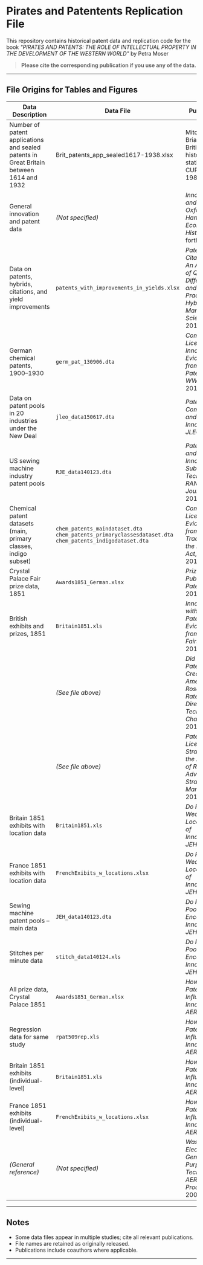 # Pirates and Patentents Replication File

This repository contains historical patent data and replication code for the book *"PIRATES AND PATENTS: THE ROLE OF INTELLECTUAL PROPERTY IN THE DEVELOPMENT OF THE WESTERN WORLD"* by Petra Moser

> **Please cite the corresponding publication if you use any of the data.**

---

## File Origins for Tables and Figures

| **Data Description** | **Data File** | **Publication** |
|----------------------|---------------|------------------|
| Number of patent applications and sealed patents in Great Britain between 1614 and 1932| Brit_patents_app_sealed1617-1938.xlsx | Mitchell, Brian R. British historical statistics. CUP Archive, 1988. |
| General innovation and patent data | *(Not specified)* | *Innovation and Patents.* *Oxford Handbook of Economic History*, forthcoming. |
| Data on patents, hybrids, citations, and yield improvements | `patents_with_improvements_in_yields.xlsx` | *Patent Citations - An Analysis of Quality Differences and Citing Practices in Hybrid Corn*, *Management Science*, 2018. |
| German chemical patents, 1900–1930 | `germ_pat_130906.dta` | *Compulsory Licensing and Innovation - Evidence from German Patents after WWI*, *JDE*, 2017. |
| Data on patent pools in 20 industries under the New Deal | `jleo_data150617.dta` | *Patent Pools, Competition and Innovation*, *JLEO*, 2016. |
| US sewing machine industry patent pools | `RJE_data140123.dta` | *Patent Pools and Innovation in Substitute Technologies*, *RAND Journal*, 2014. |
| Chemical patent datasets (main, primary classes, indigo subset) | `chem_patents_maindataset.dta`<br>`chem_patents_primaryclassesdataset.dta`<br>`chem_patents_indigodataset.dta` | *Compulsory Licensing: Evidence from the Trading with the Enemy Act*, *AER*, 2012. |
| Crystal Palace Fair prize data, 1851 | `Awards1851_German.xlsx` | *Prizes, Publicity, and Patents*, *JIE*, 2013. |
| British exhibits and prizes, 1851 | `Britain1851.xls` | *Innovation without Patents – Evidence from World’s Fairs*, *JLE*, 2012. |
|  | *(See file above)* | *Did Plant Patents Create the American Rose?*, in *The Rate and Direction of Technological Change*, 2012. |
|  | *(See file above)* | *Patent Pools: Licensing Strategies in the Absence of Regulation*, *Advances in Strategic Management*, 2012. |
| Britain 1851 exhibits with location data | `Britain1851.xls` | *Do Patents Weaken the Localization of Innovations?*, *JEH*, 2011. |
| France 1851 exhibits with location data | `FrenchExibits_w_locations.xlsx` | *Do Patents Weaken the Localization of Innovations?*, *JEH*, 2011. |
| Sewing machine patent pools – main data | `JEH_data140123.dta` | *Do Patent Pools Encourage Innovation?*, *JEH*, 2010. |
| Stitches per minute data | `stitch_data140124.xls` | *Do Patent Pools Encourage Innovation?*, *JEH*, 2010. |
| All prize data, Crystal Palace 1851 | `Awards1851_German.xlsx` | *How Do Patent Laws Influence Innovation?*, *AER*, 2005. |
| Regression data for same study | `rpat509rep.xls` | *How Do Patent Laws Influence Innovation?*, *AER*, 2005. |
| Britain 1851 exhibits (individual-level) | `Britain1851.xls` | *How Do Patent Laws Influence Innovation?*, *AER*, 2005. |
| France 1851 exhibits (individual-level) | `FrenchExibits_w_locations.xlsx` | *How Do Patent Laws Influence Innovation?*, *AER*, 2005. |
| *(General reference)* | *(Not specified)* | *Was Electricity a General Purpose Technology?*, *AER Papers & Proceedings*, 2004. |

---

## Notes

- Some data files appear in multiple studies; cite all relevant publications.
- File names are retained as originally released.
- Publications include coauthors where applicable.

---

